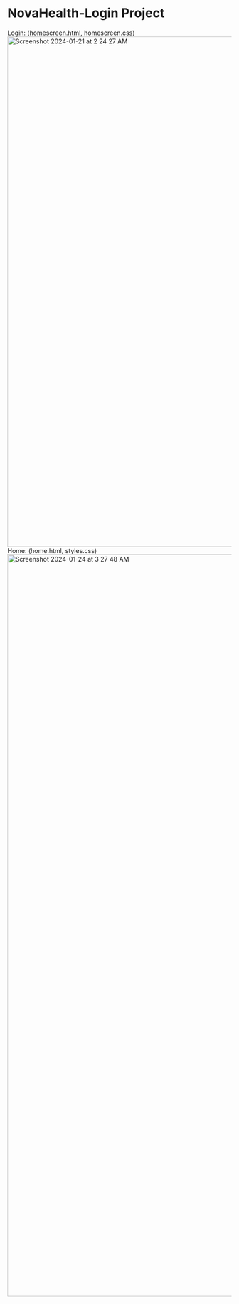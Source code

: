 # NovaHealth-Login Project
  Login: (homescreen.html, homescreen.css)
<img width="1147" alt="Screenshot 2024-01-21 at 2 24 27 AM" src="https://github.com/mdroque/NovaHealth-App/assets/147878519/4a5a085d-d753-45be-a800-2a179079d0aa">
  Home: (home.html, styles.css)
  <img width="1668" alt="Screenshot 2024-01-24 at 3 27 48 AM" src="https://github.com/mdroque/NovaHealth-App/assets/147878519/3135719e-6edd-4620-8cb0-b40eb5696de7">
